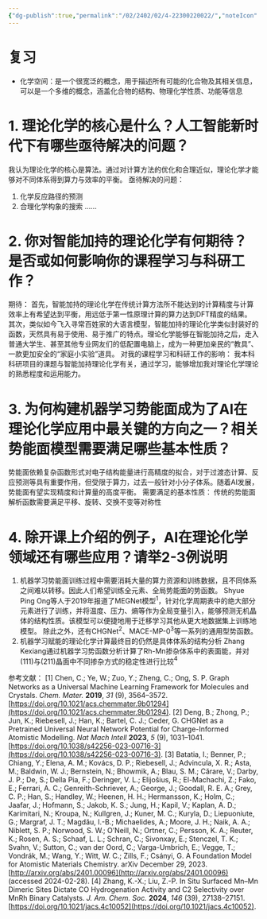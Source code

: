 ```yaml
---
{"dg-publish":true,"permalink":"/02/2402/02/4-22300220022/","noteIcon":"","created":"2025-01-31T00:35","updated":"2025-07-01T13:38"}
---
```


# 复习
- 化学空间：是一个很宽泛的概念，用于描述所有可能的化合物及其相关信息，可以是一个多维的概念，涵盖化合物的结构、物理化学性质、功能等信息
# 1. 理论化学的核心是什么？人工智能新时代下有哪些亟待解决的问题？
我认为理论化学的核心是算法。通过对计算方法的优化和合理近似，理论化学才能够对不同体系得到算力与效率的平衡。
亟待解决的问题：
1. 化学反应路径的预测
2. 合理化学构象的搜索
……
# 2. 你对智能加持的理论化学有何期待？是否或如何影响你的课程学习与科研工作？
期待：
首先，智能加持的理论化学在传统计算方法所不能达到的计算精度与计算效率上有希望达到平衡，用远低于第一性原理计算的算力达到DFT精度的结果。
其次，类似如今飞入寻常百姓家的大语言模型，智能加持的理论化学类似封装好的函数，天然具有易于使用、易于推广的特点。理论化学能够在智能加持之后，走入普通大学生、甚至其他专业网友们的低配置电脑上，成为一种更加亲民的“教具”、一款更加安全的“家庭小实验”道具。
对我的课程学习和科研工作的影响：
我本科科研项目的课题与智能加持理论化学有关，通过学习，能够增加我对理论化学理论的熟悉程度和运用能力。
# 3. 为何构建机器学习势能面成为了AI在理论化学应用中最关键的方向之一？相关势能面模型需要满足哪些基本性质？
势能面依赖复杂函数形式对电子结构能量进行高精度的拟合，对于过渡态计算、反应预测等具有重要作用，但受限于算力，过去一般针对小分子体系。随着AI发展，势能面有望实现精度和计算量的高度平衡。
需要满足的基本性质：
传统的势能面解析函数需要满足平移、旋转、交换不变等对称性
# 4. 除开课上介绍的例子，AI在理论化学领域还有哪些应用？请举2-3例说明
1. 机器学习势能面训练过程中需要消耗大量的算力资源和训练数据，且不同体系之间难以转移。因此人们希望训练全元素、全局势能面的势函数。
    Shyue Ping Ong等人于2019年报道了MEGNet模型$^1$，针对化学周期表中的绝大部分元素进行了训练，并将温度、压力、熵等作为全局变量引入，能够预测无机晶体的结构性质。该模型可以便捷地用于迁移学习其他从更大地数据集上训练地模型。
    除此之外，还有CHGNet$^2$、MACE-MP-0$^3$等一系列的通用型势函数。
2. 机器学习赋能的理论化学计算最终目的仍然是具体体系的结构分析
    Zhang Kexiang通过机器学习势函数分析计算了Rh-Mn掺杂体系中的表面能，并对(111)与(211)晶面中不同掺杂方式的稳定性进行比较$^4$



参考文献：
[1]  Chen, C.; Ye, W.; Zuo, Y.; Zheng, C.; Ong, S. P. Graph Networks as a Universal Machine Learning Framework for Molecules and Crystals. _Chem. Mater._ **2019**, _31_ (9), 3564–3572. [https://doi.org/10.1021/acs.chemmater.9b01294](https://doi.org/10.1021/acs.chemmater.9b01294).
[2] Deng, B.; Zhong, P.; Jun, K.; Riebesell, J.; Han, K.; Bartel, C. J.; Ceder, G. CHGNet as a Pretrained Universal Neural Network Potential for Charge-Informed Atomistic Modelling. _Nat Mach Intell_ **2023**, _5_ (9), 1031–1041. [https://doi.org/10.1038/s42256-023-00716-3](https://doi.org/10.1038/s42256-023-00716-3).
[3] Batatia, I.; Benner, P.; Chiang, Y.; Elena, A. M.; Kovács, D. P.; Riebesell, J.; Advincula, X. R.; Asta, M.; Baldwin, W. J.; Bernstein, N.; Bhowmik, A.; Blau, S. M.; Cărare, V.; Darby, J. P.; De, S.; Della Pia, F.; Deringer, V. L.; Elijošius, R.; El-Machachi, Z.; Fako, E.; Ferrari, A. C.; Genreith-Schriever, A.; George, J.; Goodall, R. E. A.; Grey, C. P.; Han, S.; Handley, W.; Heenen, H. H.; Hermansson, K.; Holm, C.; Jaafar, J.; Hofmann, S.; Jakob, K. S.; Jung, H.; Kapil, V.; Kaplan, A. D.; Karimitari, N.; Kroupa, N.; Kullgren, J.; Kuner, M. C.; Kuryla, D.; Liepuoniute, G.; Margraf, J. T.; Magdău, I.-B.; Michaelides, A.; Moore, J. H.; Naik, A. A.; Niblett, S. P.; Norwood, S. W.; O’Neill, N.; Ortner, C.; Persson, K. A.; Reuter, K.; Rosen, A. S.; Schaaf, L. L.; Schran, C.; Sivonxay, E.; Stenczel, T. K.; Svahn, V.; Sutton, C.; van der Oord, C.; Varga-Umbrich, E.; Vegge, T.; Vondrák, M.; Wang, Y.; Witt, W. C.; Zills, F.; Csányi, G. A Foundation Model for Atomistic Materials Chemistry. arXiv December 29, 2023. [http://arxiv.org/abs/2401.00096](http://arxiv.org/abs/2401.00096) (accessed 2024-02-28).
[4] Zhang, K.-X.; Liu, Z.-P. In Situ Surfaced Mn–Mn Dimeric Sites Dictate CO Hydrogenation Activity and C2 Selectivity over MnRh Binary Catalysts. _J. Am. Chem. Soc._ **2024**, _146_ (39), 27138–27151. [https://doi.org/10.1021/jacs.4c10052](https://doi.org/10.1021/jacs.4c10052).